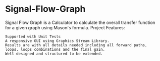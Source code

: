 # Signal-Flow-Graph
Signal Flow Graph is a Calculator to calculate the overall transfer function for a given graph using Mason's formula.
Project Features:

    Supported with Unit Tests
    A responsive GUI using Graphics Stream Library.
    Results are with all details needed including all forward paths, loops, loops combinations and the final gain.
    Well designed and structured to be extended.
